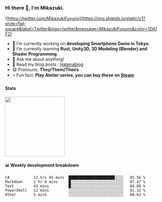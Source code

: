 ### Hi there 👋, I'm Mikazuki.

![https://twitter.com/MikazukiFuyuno](https://img.shields.io/static/v1?style=flat-square&label=Twitter&logo=twitter&message=MikazukiFuyuno&color=1DA1F2)

<!--
**mika-f/mika-f** is a ✨ _special_ ✨ repository because its `README.md` (this file) appears on your GitHub profile.

Here are some ideas to get you started:

- 🔭 I’m currently working on ...
- 🌱 I’m currently learning ...
- 👯 I’m looking to collaborate on ...
- 🤔 I’m looking for help with ...
- 💬 Ask me about ...
- 📫 How to reach me: ...
- 😄 Pronouns: ...
- ⚡ Fun fact: ...
-->

- 🔭 I’m currently working on **developing Smartphone Game in Tokyo**.
- 🌱 I’m currently learning **Rust, Unity3D, 3D Modeling (Blender) and Shader Programming**.
- 💬 Ask me about anything!
- 📝 Read my blog posts : [Hatenablog](https://mikazuki.hatenablog.jp/)
- 😄 Pronouns: **They/Them/Theirs**
- ⚡ Fun fact: **Play Atelier series, you can buy these on [Steam](https://store.steampowered.com/developer/KOEITECMO)**.

#### Stats

<img src="https://github-readme-stats.vercel.app/api?username=mika-f" height="195" />


#### 📊 Weekly development breakdown

<!--START_SECTION:waka-->
```text
C#           12 hrs 45 mins  █████████████████████░░░░   85.56 % 
Markdown     1 hr 6 mins     █░░░░░░░░░░░░░░░░░░░░░░░░   07.47 % 
Text         43 mins         █░░░░░░░░░░░░░░░░░░░░░░░░   04.88 % 
PowerShell   11 mins         ░░░░░░░░░░░░░░░░░░░░░░░░░   01.32 % 
Other        5 mins          ░░░░░░░░░░░░░░░░░░░░░░░░░   00.63 %
```
<!--END_SECTION:waka-->

